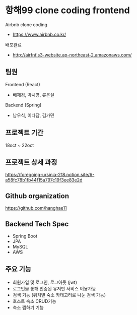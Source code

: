 # 항해99 clone coding frontend

Airbnb clone coding

- https://www.airbnb.co.kr/

배포완료

- http://airfnf.s3-website.ap-northeast-2.amazonaws.com/

## 팀원

Frontend (React)

- 배재경, 박시영, 류은설

Backend (Spring)

- 남우식, 이다담, 김가민

## 프로젝트 기간

18oct ~ 22oct

## 프로젝트 상세 과정

https://foregoing-ursinia-218.notion.site/6-a58fc78b1fb44f15a797c19f3ee83e2d

## Github organization

https://github.com/hanghae11

## Backend Tech Spec

- Spring Boot
- JPA
- MySQL
- AWS

## 주요 기능

- 회원가입 및 로그인, 로그아웃 (jwt)
- 로그인을 통해 인증된 유저만 서비스 이용가능
- 검색 기능 (위치별 숙소 카테고리로 나눈 검색 가능)
- 호스트 숙소 CRUD기능
- 숙소 찜하기 기능
